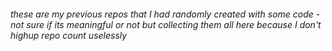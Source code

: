 ###### these are my previous repos that I had randomly created with some code - not sure if its meaningful or not but collecting them all here because I don't highup repo count uselessly 

